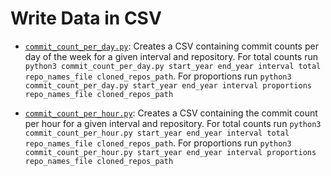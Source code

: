 # Write Data in CSV

* [`commit_count_per_day.py`](commit_count_per_day.py): Creates a CSV containing commit counts per day of the week for a given interval and repository.
For total counts run `python3 commit_count_per_day.py start_year end_year interval total repo_names_file cloned_repos_path`.
For proportions run `python3 commit_count_per_day.py start_year end_year interval proportions repo_names_file cloned_repos_path`

* [`commit_count_per_hour.py`](commit_count_per_hour.py): Creates a CSV containing the commit count per hour for a given interval and repository.
For total counts run `python3 commit_count_per_hour.py start_year end_year interval total repo_names_file cloned_repos_path`.
For proportions run `python3 commit_count_per_hour.py start_year end_year interval proportions repo_names_file cloned_repos_path`

